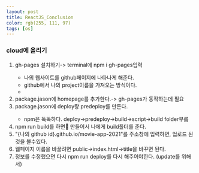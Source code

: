 ```yaml
---
layout: post
title: ReactJS_Conclusion
color: rgb(255, 111, 97)
tags: [os]
---
```

<meta charset="utf-8">
<body>
<h3>cloud에 올리기</h3>
<ol>
<li>gh-pages 설치하기-> terminal에 npm i gh-pages입력</li>
<ul>
<li>나의 웹사이트를 github페이지에 나타나게 해준다. </li>
<li>github에서 나의 project이름을 가져오는 방식이다. </li>
<li></li>
</ul>
<li>package.jason에 homepage를 추가한다.-> gh-pages가 동작하는데 필요</li>
<li>package.jason에 deploy랑 predeploy를 만든다.</li>
<ul>
<li>npm은 똑똑하다. deploy->predeploy->build->script->build folder부름</li>
</ul>
<li>npm run build를 하면 만들어서 나에게 build폴더를 준다.</li>
<li>"{나의 github id}.github.io/movie-app-2021"를 주소창에 입력하면, 업로드 된것을 볼수있다.</li>
<li>웹페이지 이름을 바꿀려면 public->index.html->title을 바꾸면 된다.</li>
<li>정보를 수정했으면 다시 npm run deploy를 다시 해주어야한다. (update를 위해서)</li>
</ol>

</body>